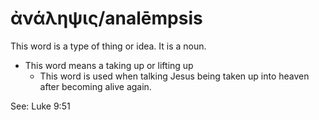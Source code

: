 # ἀνάληψις/analēmpsis
This word is a type of thing or idea. It is a noun.
* This word means a taking up or lifting up
    * This word is used when talking Jesus being taken up into heaven after becoming alive again.

See: Luke 9:51
